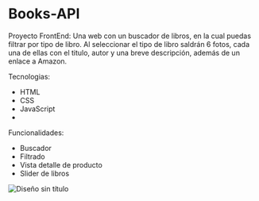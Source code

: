 # Books-API
Proyecto FrontEnd:
Una web con un buscador de libros, en la cual puedas filtrar por tipo de libro. Al seleccionar el tipo de libro saldrán 6 fotos, cada una de ellas con el titulo, autor y una breve descripción, además de un enlace a Amazon.

Tecnologias:
- HTML
- CSS
- JavaScript
- 
Funcionalidades:

- Buscador
- Filtrado
- Vista detalle de producto
- Slider de libros

![Diseño sin título](https://github.com/Vegas-in/Books-API/assets/158770667/3c98ecca-d9e8-40fd-9949-0a35f5ee4a3b)
